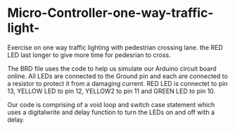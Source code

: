 # Micro-Controller-one-way-traffic-light-
Exercise on one way traffic lighting with pedestrian crossing lane. the RED LED last longer to give more time for pedesrian to cross.

The BRD file uses the code to help us simulate our Arduino circuit board online.
All LEDs are connected to the Ground pin and each are connected to a resistor to protect it from a damaging current.
RED LED is connectet to pin 13, YELLOW LED to pin 12, YELLOW2 to pin 11 and GREEN LED to pin 10.

Our code is comprising of a void loop and switch case statement which uses a digitalwrite and delay function to turn the LEDs on and off with a delay.


